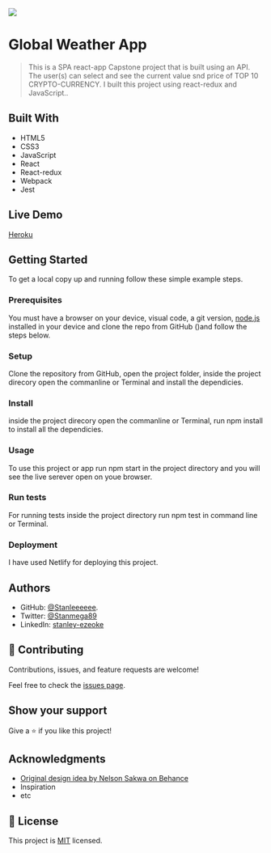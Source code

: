 ![](https://img.shields.io/badge/Microverse-blueviolet)

# Global Weather App

> This is a SPA react-app Capstone project that is built using an API. The user(s) can select and see the current value snd price of TOP 10 CRYPTO-CURRENCY. I built this project using react-redux and JavaScript..


## Built With

- HTML5
- CSS3
- JavaScript
- React
- React-redux
- Webpack
- Jest

## Live Demo 
[Heroku](https://kinocryptoapp.herokuapp.com/)


## Getting Started

To get a local copy up and running follow these simple example steps.

### Prerequisites

You must have a browser on your device, visual code, a git version, [node.js](https://nodejs.org/en/) installed in your device and clone the repo from GitHub ()and follow the steps below.

### Setup

Clone the repository from GitHub, open the project folder, inside the project direcory open the commanline or Terminal and install the dependicies.

### Install

inside the project direcory open the commanline or Terminal, run npm install to install all the dependicies.

### Usage

To use this project or app run npm start in the project directory and you will see the live serever open on youe browser.

### Run tests

For running tests inside the project directory run npm test in command line or Terminal.

### Deployment

I have used Netlify for deploying this project.

## Authors

- GitHub: [@Stanleeeeee](https://github.com/Stanleeeeee).
- Twitter: [@Stanmega89](https://twitter.com/Stanmega89)
- LinkedIn: [stanley-ezeoke](https://www.linkedin.com/in/stanley-ezeoke/)

## 🤝 Contributing

Contributions, issues, and feature requests are welcome!

Feel free to check the [issues page](../../issues/).

## Show your support

Give a ⭐️ if you like this project!

## Acknowledgments

- [Original design idea by Nelson Sakwa on Behance](https://www.behance.net/sakwadesignstudio)
- Inspiration
- etc

## 📝 License

This project is [MIT](./MIT.md) licensed.
